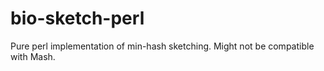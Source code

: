 # bio-sketch-perl
Pure perl implementation of min-hash sketching. Might not be compatible with Mash.
